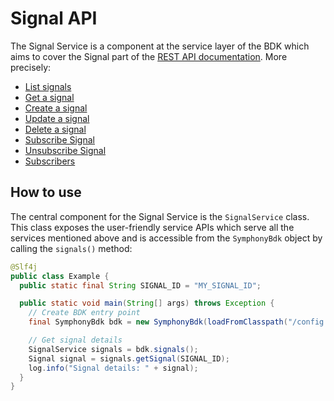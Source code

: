# Signal API

The Signal Service is a component at the service layer of the BDK which aims to cover the Signal part of the [REST API documentation](https://developers.symphony.com/restapi/reference).
More precisely:
* [List signals](https://developers.symphony.com/restapi/reference#list-signals)
* [Get a signal](https://developers.symphony.com/restapi/reference#get-signal)
* [Create a signal](https://developers.symphony.com/restapi/reference#create-signal)
* [Update a signal](https://developers.symphony.com/restapi/reference#update-signal)
* [Delete a signal](https://developers.symphony.com/restapi/reference#delete-signal)
* [Subscribe Signal](https://developers.symphony.com/restapi/reference#subscribe-signal)
* [Unsubscribe Signal](https://developers.symphony.com/restapi/reference#unsubscribe-signal)
* [Subscribers](https://developers.symphony.com/restapi/reference#subscribers)


## How to use
The central component for the Signal Service is the `SignalService` class.
This class exposes the user-friendly service APIs which serve all the services mentioned above
and is accessible from the `SymphonyBdk` object by calling the `signals()` method:

```java
@Slf4j
public class Example {
  public static final String SIGNAL_ID = "MY_SIGNAL_ID";

  public static void main(String[] args) throws Exception {
    // Create BDK entry point
    final SymphonyBdk bdk = new SymphonyBdk(loadFromClasspath("/config.yaml"));

    // Get signal details
    SignalService signals = bdk.signals();
    Signal signal = signals.getSignal(SIGNAL_ID);
    log.info("Signal details: " + signal);
  }
}
```
